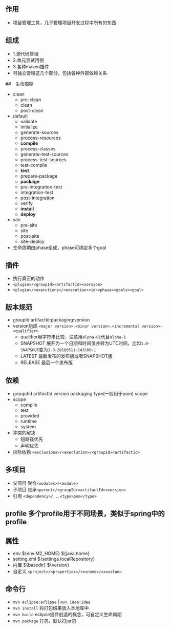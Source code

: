 ## 作用
- 项目管理工具，几乎管理项目开发过程中所有的东西

## 组成
- 1.源代码管理
- 2.单元测试用例
- 3.各种maven插件
- 可独立管理这几个部分，包括各种外部依赖关系

##　生命周期
- clean
  - pre-clean
  - clean
  - post-clean
- default
  - validate
  - initialize
  - generate-sources
  - process-resources
  - **compile**
  - process-classes
  - generate-test-sources
  - process-test-sources
  - test-compile
  - **test**
  - prepare-package
  - **package**
  - pre-integration-test
  - integration-test
  - post-integration
  - verify
  - **install**
  - **deploy**
- site
  - pre-site
  - site
  - post-site
  - site-deploy
- 生命周期由phase组成，phase可绑定多个goal

## 插件
- 执行真正的动作
- `<plugin>/<groupId><artifactId><version>`
- `<plugin>/<executions>/<execution><id><phase><goals><goal>`

## 版本规范
- groupId:artifactId:packaging:version
- version组成 `<major version>.<minor version>.<incremental version>-<qualifier>`
  - qualifier用字符串比较，注意用`alpha-01`代替`alpha-1`
  - SNAPSHOT 展开为一个日期和时间值并转为UTC时间，比如`1.0-SNAPSHOT`变为`1.0-20180511-143100-1`
  - LATEST 最新发布的发布版或者SNAPSHOT版
  - RELEASE 最后一个发布版

## 依赖
- groupdId artifactId version packaging type(一般用于pom) scope
- scope
  - compile
  - test
  - provided
  - runtime
  - system
- 冲突的解决
  - 短路径优先
  - 声明优先
- 排除依赖 `<exclusions>/<execlution>/<groupId><artifactId>`
  
## 多项目
- 父项目 聚合`<modules>/<module>`
- 子项目 继承`<parent>/<groupId><artifactId><version>`
- 引用 `<dependency>/...<type>pom</type>`

## profile 多个profile用于不同场景，类似于spring中的profile

## 属性
- env ${env.M2_HOME} ${java.home}
- setting.xml ${settings.localRepository}
- 内置 ${basedir} ${version}
- 自定义 `<project>/<properties>/<xxname>/<xxvalue>`

## 命令行
- `mvn eclipse:eclipse` | `mvn idea:idea`
- `mvn install` 将打包结果放入本地库中
- `mvn build` eclipse插件创造的概念，可自定义生命周期
- `mvn package` 打包，默认打jar包
